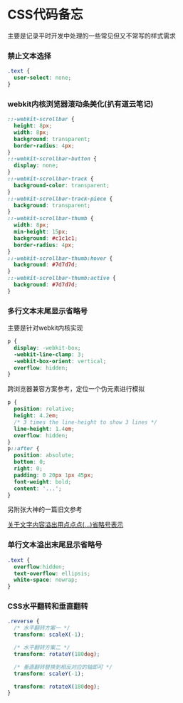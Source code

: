 # CSS代码备忘

主要是记录平时开发中处理的一些常见但又不常写的样式需求

### 禁止文本选择

```css
.text {
  user-select: none;
}
```

### webkit内核浏览器滚动条美化(扒有道云笔记)

```css
::-webkit-scrollbar {
  height: 8px;
  width: 8px;
  background: transparent;
  border-radius: 4px;
}
::-webkit-scrollbar-button {
  display: none;
}
::-webkit-scrollbar-track {
  background-color: transparent;
}
::-webkit-scrollbar-track-piece {
  background: transparent;
}
::-webkit-scrollbar-thumb {
  width: 8px;
  min-height: 15px;
  background: #c1c1c1;
  border-radius: 4px;
}
::-webkit-scrollbar-thumb:hover {
  background: #7d7d7d;
}
::-webkit-scrollbar-thumb:active {
  background: #7d7d7d;
}
```

### 多行文本末尾显示省略号

主要是针对webkit内核实现

```css
p {
  display: -webkit-box;
  -webkit-line-clamp: 3;
  -webkit-box-orient: vertical;
  overflow: hidden;
}
```

跨浏览器兼容方案参考，定位一个伪元素进行模拟

```css
p {
  position: relative;
  height: 4.2em;
  /* 3 times the line-height to show 3 lines */
  line-height: 1.4em;
  overflow: hidden;
}
p::after {
  position: absolute;
  bottom: 0;
  right: 0;
  padding: 0 20px 1px 45px;
  font-weight: bold;
  content: '...';
}
```

另附张大神的一篇旧文参考

[关于文字内容溢出用点点点(…)省略号表示](http://www.zhangxinxu.com/wordpress/2009/09/%E5%85%B3%E4%BA%8E%E6%96%87%E5%AD%97%E5%86%85%E5%AE%B9%E6%BA%A2%E5%87%BA%E7%94%A8%E7%82%B9%E7%82%B9%E7%82%B9-%E7%9C%81%E7%95%A5%E5%8F%B7%E8%A1%A8%E7%A4%BA/)

### 单行文本溢出末尾显示省略号

```css
.text {
  overflow:hidden; 
  text-overflow: ellipsis; 
  white-space: nowrap; 
}
```

### CSS水平翻转和垂直翻转

```css
.reverse {
  /* 水平翻转方案一 */
  transform: scaleX(-1);

  /* 水平翻转方案二 */
  transform: rotateY(180deg);

  /* 垂直翻转替换到相反对应的轴即可 */
  transform: scaleY(-1);

  transform: rotateX(180deg);
}
```
